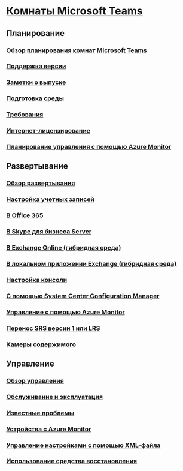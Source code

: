 # [Комнаты Microsoft Teams](index.md)
## Планирование
### [Обзор планирования комнат Microsoft Teams](skype-room-systems-v2-0.md)
### [Поддержка версии](srs2-lifecycle-support.md)
### [Заметки о выпуске](srs2-release-note.md)
### [Подготовка среды](srs-v2-prep.md)
### [Требования](requirements.md)
### [Интернет-лицензирование](skype-room-systems-v2.md)
### [Планирование управления с помощью Azure Monitor](azure-monitor-plan.md)

## Развертывание
### [Обзор развертывания](room-systems-v2.md)
### [Настройка учетных записей](room-systems-v2-configure-accounts.md)
### [В Office 365](with-office-365.md)
### [В Skype для бизнеса Server](with-skype-for-business-server-2015.md)
### [В Exchange Online (гибридная среда)](with-exchange-online.md)
### [В локальном приложении Exchange (гибридная среда)](with-exchange-on-premises.md)
### [Настройка консоли](console.md)
### [С помощью System Center Configuration Manager](room-systems-scale.md)
### [Управление с помощью Azure Monitor](azure-monitor-deploy.md)
### [Перенос SRS версии 1 или LRS](lrs-migration.md)
### [Камеры содержимого](content-camera.md)

## Управление
### [Обзор управления](skype-room-systems-v3.md)
### [Обслуживание и эксплуатация](room-systems-v2-operations.md)
### [Известные проблемы](known-issues.md)
### [Устройства с Azure Monitor](azure-monitor-manage.md)
### [Управление настройками с помощью XML-файла](xml-config-file.md)
### [Использование средства восстановления](recovery-tool.md)

